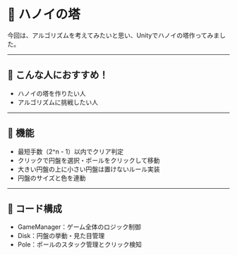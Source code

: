 # 🏰 ハノイの塔

今回は、アルゴリズムを考えてみたいと思い、Unityでハノイの塔作ってみました。

---

## 🔰 こんな人におすすめ！

- ハノイの塔を作りたい人
- アルゴリズムに挑戦したい人

---

## 🧱 機能

- 最短手数（2^n - 1）以内でクリア判定
- クリックで円盤を選択・ポールをクリックして移動
- 大きい円盤の上に小さい円盤は置けないルール実装
- 円盤のサイズと色を連動

---

## 📖 コード構成

- GameManager：ゲーム全体のロジック制御
- Disk：円盤の挙動・見た目管理
- Pole：ポールのスタック管理とクリック検知
